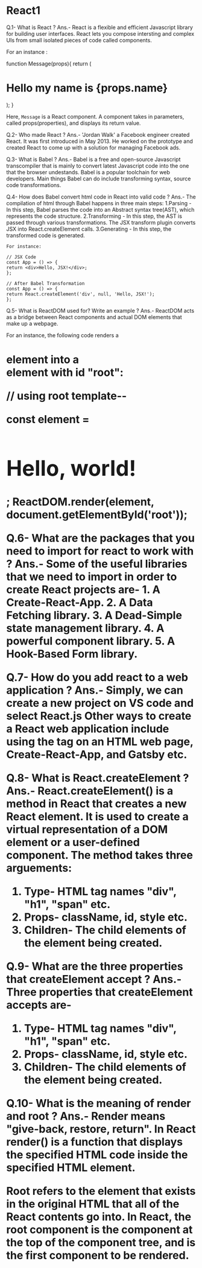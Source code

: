 # React1
Q.1- What is React ?
Ans.- React is a flexible and efficient Javascript library for building user interfaces.
React lets you compose intersting and complex UIs from small isolated pieces of code called components.

For an instance :

function Message(props){
    return (
        <div className = "my-name">
            <h1>Hello my name is {props.name}</h1>
        </div>
    );
}

Here, `Message` is a React component. A component takes in parameters, called props(properties), and displays its return value.

Q.2- Who made React ?
Ans.- 'Jordan Walk' a Facebook engineer created React. It was first introduced in May 2013. He worked on the prototype and created
React to come up with a solution for managing Facebook ads.

Q.3- What is Babel ?
Ans.- Babel is a free and open-source Javascript transcompiler that is mainly to convert latest Javascript code into the one that 
the browser undestands. Babel is a popular toolchain for web developers. Main things Babel can do include transforming syntax, 
source code transformations.

Q.4- How does Babel convert html code in React into valid code ?
Ans.- The compilation of html through Babel happens in three main steps:
    1.Parsing - In this step, Babel parses the code into an Abstract syntax tree(AST), which represents the code structure.
    2.Transforming - In this step, the AST is passed through various transformations. The JSX transform plugin converts JSX into
      React.createElement calls.
    3.Generating - In this step, the transformed code is generated.

    For instance:

    // JSX Code
    const App = () => {
    return <div>Hello, JSX!</div>;
    };

    // After Babel Transformation
    const App = () => {
    return React.createElement('div', null, 'Hello, JSX!');
    };


Q.5- What is ReactDOM used for? Write an example ?
Ans.- ReactDOM acts as a bridge between React components and actual DOM elements that make up a webpage.

For an instance, the following code renders a <h1> element into a <div> element with id "root":

// using root template--

const element = <h1>Hello, world!</h1>;
ReactDOM.render(element, document.getElementById('root'));


Q.6- What are the packages that you need to import for react to work with ?
Ans.- Some of the useful libraries that we need to import in order to create React projects are-
    1. A Create-React-App.
    2. A Data Fetching library.
    3. A Dead-Simple state management library.
    4. A powerful component library.
    5. A Hook-Based Form library.

Q.7- How do you add react to a web application ?
Ans.- Simply, we can create a new project on VS code and select React.js
Other ways to create a React web application include using the tag on an HTML web page, Create-React-App, and Gatsby etc.

Q.8- What is React.createElement ?
Ans.- React.createElement() is a method in React that creates a new React element. It is used to create a virtual representation
 of a DOM element or a user-defined component. The method takes three arguements:
 1. Type- HTML tag names "div", "h1", "span" etc.
 2. Props- className, id, style etc.
 3. Children- The child elements of the element being created.


Q.9- What are the three properties that createElement accept ?
Ans.- Three properties that createElement accepts are-
 1. Type- HTML tag names "div", "h1", "span" etc.
 2. Props- className, id, style etc.
 3. Children- The child elements of the element being created.


 Q.10- What is the meaning of render and root ?
 Ans.- Render means "give-back, restore, return". In React render() is a function that displays the specified HTML code inside
  the specified HTML element.

  Root refers to the element that exists in the original HTML that all of the React contents go into. In React, the root component
   is the component at the top of the component tree, and is the first component to be rendered. 
